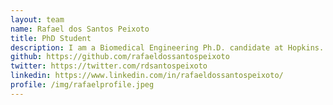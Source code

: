 ```yaml
---
layout: team
name: Rafael dos Santos Peixoto
title: PhD Student
description: I am a Biomedical Engineering Ph.D. candidate at Hopkins. My current project is CRAWDAD (https://github.com/JEFworks-Lab/CRAWDAD), an R package that analyzes cell-type spatial relationships (colocalization and separation) at different spatial scales. In my personal time, I play sports and watch the Palmeiras soccer team!
github: https://github.com/rafaeldossantospeixoto
twitter: https://twitter.com/rdsantospeixoto
linkedin: https://www.linkedin.com/in/rafaeldossantospeixoto/
profile: /img/rafaelprofile.jpeg
---
```



